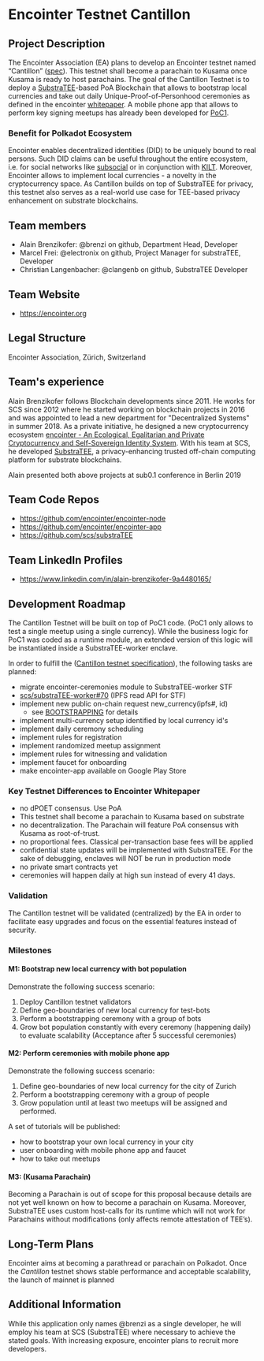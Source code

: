 # Encointer Testnet Cantillon
## Project Description
The Encointer Association (EA) plans to develop an Encointer testnet named “Cantillon” ([spec](https://github.com/encointer/encointer-node/blob/master/doc/TESTNET_SPECIFICATION.md)). This testnet shall become a parachain to Kusama once Kusama is ready to host parachains.
The goal of the Cantillon Testnet is to deploy a [SubstraTEE](https://github.com/scs/substraTEE)-based PoA Blockchain that allows to bootstrap local currencies and take out daily Unique-Proof-of-Personhood ceremonies as defined in the encointer [whitepaper](https://github.com/encointer/whitepaper/blob/master/encointer_whitepaper.pdf). 
A mobile phone app that allows to perform key signing meetups has already been developed for [PoC1](https://encointer.org/2019/11/10/development-update-1/).

### Benefit for Polkadot Ecosystem
Encointer enables decentralized identities (DID) to be uniquely bound to real persons. Such DID claims can be useful throughout the entire ecosystem, i.e. for social networks like [subsocial](https://devpost.com/software/subsocial) or in conjunction with [KILT](https://kilt.io/). Moreover, Encointer allows to implement local currencies - a novelty in the cryptocurrency space. As Cantillon builds on top of SubstraTEE for privacy, this testnet also serves as a real-world use case for TEE-based privacy enhancement on substrate blockchains.


## Team members

* Alain Brenzikofer: @brenzi on github, Department Head, Developer
* Marcel Frei: @electronix on github, Project Manager for substraTEE, Developer
* Christian Langenbacher: @clangenb on github, SubstraTEE Developer


## Team Website
* https://encointer.org

## Legal Structure 
Encointer Association, Zürich, Switzerland

## Team's experience
Alain Brenzikofer follows Blockchain developments since 2011. He works for SCS since 2012 where he started working on blockchain projects in 2016 and was appointed to lead a new department for "Decentralized Systems" in summer 2018. As a private initiative, he designed a new cryptocurrency ecosystem [encointer - An Ecological, Egalitarian and Private Cryptocurrency and Self-Sovereign Identity System](https://encointer.org). 
With his team at SCS, he developed [SubstraTEE](https://github.com/scs/substraTEE), a privacy-enhancing trusted off-chain computing platform for substrate blockchains.

Alain presented both above projects at sub0.1 conference in Berlin 2019

## Team Code Repos
* https://github.com/encointer/encointer-node
* https://github.com/encointer/encointer-app
* https://github.com/scs/substraTEE

## Team LinkedIn Profiles
* https://www.linkedin.com/in/alain-brenzikofer-9a4480165/

## Development Roadmap
The Cantillon Testnet will be built on top of PoC1 code. (PoC1 only allows to test a single meetup using a single currency). While the business logic for PoC1 was coded as a runtime module, an extended version of this logic will be instantiated inside a SubstraTEE-worker enclave.

In order to fulfill the ([Cantillon testnet specification](https://github.com/encointer/encointer-node/blob/master/doc/TESTNET_SPECIFICATION.md)), the following tasks are planned:

*  migrate encointer-ceremonies module to SubstraTEE-worker STF
*  [scs/substraTEE-worker#70](https://github.com/scs/substraTEE-worker/issues/70) (IPFS read API for STF)
*  implement new public on-chain request new_currency(ipfs#, id)
    *   see [BOOTSTRAPPING](https://github.com/encointer/encointer-node/blob/master/doc/BOOTSTRAPPING.md) for details
*  implement multi-currency setup identified by local currency id's
*  implement daily ceremony scheduling
*  implement rules for registration
*  implement randomized meetup assignment
*  implement rules for witnessing and validation
*  implement faucet for onboarding
*  make encointer-app available on Google Play Store


### Key Testnet Differences to Encointer Whitepaper
*  no dPOET consensus. Use PoA
*  This testnet shall become a parachain to Kusama based on substrate
*  no decentralization. The Parachain will feature PoA consensus with Kusama as root-of-trust.
*  no proportional fees. Classical per-transaction base fees will be applied
*  confidential state updates will be implemented with SubstraTEE. For the sake of debugging, enclaves will NOT be run in production mode
*  no private smart contracts yet
*  ceremonies will happen daily at high sun instead of every 41 days.

### Validation
The Cantillon testnet will be validated (centralized) by the EA in order to facilitate easy upgrades and focus on the essential features instead of security.

### Milestones

#### M1: Bootstrap new local currency with bot population

Demonstrate the following success scenario:
1. Deploy Cantillon testnet validators
1. Define geo-boundaries of new local currency for test-bots
1. Perform a bootstrapping ceremony with a group of bots
1. Grow bot population constantly with every ceremony (happening daily) to evaluate scalability (Acceptance after 5 successful ceremonies)

#### M2: Perform ceremonies with mobile phone app 

Demonstrate the following success scenario:
1. Define geo-boundaries of new local currency for the city of Zurich
1. Perform a bootstrapping ceremony with a group of people
1. Grow population until at least two meetups will be assigned and performed.

A set of tutorials will be published:
*  how to bootstrap your own local currency in your city
*  user onboarding with mobile phone app and faucet
*  how to take out meetups

#### M3: (Kusama Parachain)

Becoming a Parachain is out of scope for this proposal because details are not yet well known on how to become a parachain on Kusama. Moreover, SubstraTEE uses custom host-calls for its runtime which will not work for Parachains without modifications (only affects remote attestation of TEE’s).

## Long-Term Plans
Encointer aims at becoming a parathread or parachain on Polkadot. Once the *Cantillon* testnet shows stable performance and acceptable scalability, the launch of mainnet is planned 

## Additional Information
While this application only names @brenzi as a single developer, he will employ his team at SCS (SubstraTEE) where necessary to achieve the stated goals. With increasing exposure, encointer plans to recruit more developers.
